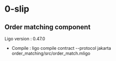 # 0-slip

## Order matching component

Ligo version : 0.47.0
- Compile : ligo compile contract --protocol jakarta order_matching/src/order_match.mligo